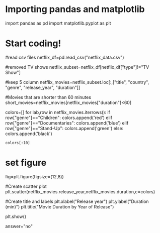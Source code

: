 # Importing pandas and matplotlib
import pandas as pd
import matplotlib.pyplot as plt

# Start coding!
#read csv files
netflix_df=pd.read_csv("netflix_data.csv")

#removed TV shows
netflix_subset=netflix_df[netflix_df["type"]!="TV Show"]

#keep 5 column
netflix_movies=netflix_subset.loc[:,["title", "country", "genre", "release_year", "duration"]]

#Movies that are shorter than 60 minutes
short_movies=netflix_movies[netflix_movies["duration"]<60]

colors=[]
for lab,row in netflix_movies.iterrows():
    if row["genre"]=="Children":
        colors.append('red')
    elif row["genre"]=="Documentaries":
        colors.append('blue')
    elif row["genre"]=="Stand-Up":
        colors.append('green')
    else:
       colors.append('black')

    colors[:10]
    
# set figure
fig=plt.figure(figsize=(12,8))

#Create scatter plot
plt.scatter(netflix_movies.release_year,netflix_movies.duration,c=colors)

#Create title and labels
plt.xlabel("Release year")
plt.ylabel("Duration (min)")
plt.title("Movie Duration by Year of Release")

plt.show()

answer="no"
